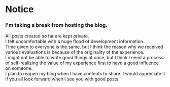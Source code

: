 # Notice

###  I'm taking a break from hosting the blog.  

All posts created so far are kept private.  
I felt uncomfortable with a huge flood of development information.   
Time given to everyone is the same, but I think the reason why we received various evaluations is because of the originality of the experience.  
I might not be able to write good things at once, but I think I need a process of self-realizing the value of my experience first to have a good influence on someone.  
I plan to reopen my blog when I have contents to share.
I would appreciate it if you all look forward when I see you with good posts.  